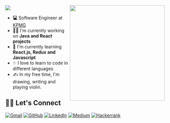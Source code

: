 <img src="https://readme-typing-svg.herokuapp.com?color=%23FFC0D3&size=25&center=false&vCenter=false&width=433&height=40&lines=Hey+there!+I'm+Duygu">
<img src="https://c.tenor.com/C_W9ZHt8ZS0AAAAC/emails-college.gif" width="300" align="right">

- **💻** Software Engineer at [KPMG](https://home.kpmg/xx/en/home.html/)
- 👩‍💻 I'm currently working on **Java and React projects**
- 🌱 I'm currently learning **React.js, Redux and Javascript**
- ✨ I love to learn to code in different languages
- ✍️ In my free time, I'm drawing, writing and playing violin. 


## 🙋‍♀️ Let's Connect
<p align="left">
	<a href="mailto:duygugok44@gmail.com"><img src="https://img.icons8.com/bubbles/50/000000/gmail.png" alt="Gmail"/></a>
	<a href="https://github.com/dyggok"><img src="https://img.icons8.com/bubbles/50/000000/github.png" alt="GitHub"/></a>
	<a href="https://linkedin.com/in/duygugok"><img src="https://img.icons8.com/bubbles/50/000000/linkedin.png" alt="LinkedIn"/></a>
        <a href="https://medium.com/@duygugok44"><img src="https://img.icons8.com/bubbles/50/000000/medium-new.png" alt="Medium"/></a> 
	<a href="https://www.hackerrank.com/duygugok44"><img src="https://img.icons8.com/bubbles/50/000000/code-file.png" alt="Hackerrank"/>
</p>
